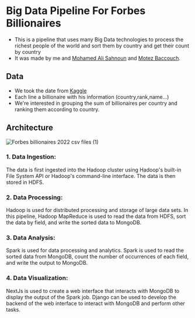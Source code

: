 # Big Data Pipeline For Forbes Billionaires

- This is a pipeline that uses many Big Data technologies to process the 
richest people of the world and sort them by country and get their count 
by country
- It was made by me and [Mohamed Ali Sahnoun](https://github.com/dalideco) 
and [Motez Baccouch](https://github.com/motez-baccouch).

## Data
- We took the date  from 
[Kaggle](https://www.kaggle.com/datasets/shrikrishnaparab/forbes-billionaires-and-companies-2022?resource=download)
- Each line a billionaire with his information (country,rank,name...)
- We're interested in grouping the sum of billionaires per country and 
ranking them according to country.

## Architecture
![Forbes billionaires 2022 csv files 
(1)](https://user-images.githubusercontent.com/30242595/222467508-2b3ea271-461d-4ffc-8522-fff5e7d3bb26.png)

### 1. Data Ingestion:
The data is first ingested into the Hadoop cluster using Hadoop's built-in 
File System API or Hadoop's command-line interface. The data is then 
stored in HDFS.

### 2. Data Processing:
Hadoop is used for distributed processing and storage of large data sets. 
In this pipeline, Hadoop MapReduce is used to read the data from HDFS, 
sort the data by field, and write the sorted data to MongoDB.

### 3. Data Analysis:
Spark is used for data processing and analytics. Spark is used to read the 
sorted data from MongoDB, count the number of occurrences of each field, 
and write the output to MongoDB.

### 4. Data Visualization:
NextJs is used to create a web interface that interacts with MongoDB to 
display the output of the Spark job. Django can be used to develop the 
backend of the web interface to interact with MongoDB and perform other 
tasks.
